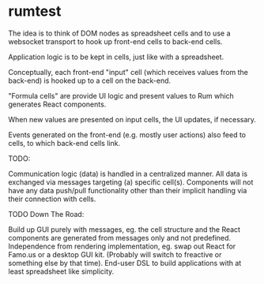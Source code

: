 # rumtest

The idea is to think of DOM nodes as spreadsheet cells and to use a websocket transport to hook up front-end cells to back-end cells.

Application logic is to be kept in cells, just like with a spreadsheet.

Conceptually, each front-end "input" cell (which receives values from the back-end) is hooked up to a cell on the back-end. 

"Formula cells" are provide UI logic and present values to Rum which generates React components.

When new values are presented on input cells, the UI updates, if necessary.

Events generated on the front-end (e.g. mostly user actions) also feed to cells, to which back-end cells link. 

TODO:

Communication logic (data) is handled in a centralized manner. All data is exchanged via messages targeting (a) specific cell(s).
Components will not have any data push/pull functionality other than their implicit handling via their connection with cells.

TODO Down The Road:

Build up GUI purely with messages, eg. the cell structure and the React components are generated from messages only and not predefined.
Independence from rendering implementation, eg. swap out React for Famo.us or a desktop GUI kit. (Probably will switch to freactive or something else by that time).
End-user DSL to build applications with at least spreadsheet like simplicity.




